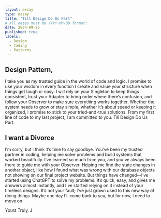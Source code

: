```yaml
---
layout: essay
type: essay
title: "Till Design Do Us Part"
# All dates must be YYYY-MM-DD format!
date: 2024-09-25
published: true
labels:
  - Design
  - Coding
  - Patterns
---
```


## Design Pattern,
I take you as my trusted guide in the world of code and logic. 
I promise to use your wisdom in every function I create and value your structure when things get tough or easy. 
I will rely on your Singleton to keep things consistent, trust your Adapter to bring order where there’s confusion, and follow your Observer to make sure everything works together. 
Whether the system needs to grow or stay simple, whether it’s about speed or keeping it organized, I promise to stick to your tried-and-true solutions. 
From my first line of code to my last project, I am committed to you. Till Design Do Us Part.

## I want a Divorce

I’m sorry, but I think it’s time to say goodbye. You’ve been my trusted partner in coding, helping me solve problems and build systems that worked beautifully. 
I’ve learned so much from you, and you’ve always been there to guide me with your Observer. 
Helping me find the state changes in another object, like how I found what was wrong with our database objects not showing on our final project website.
But things have changed—I’ve started using ChatGPT to solve my problems. 
It’s quick, easy, and gives me answers almost instantly, and I’ve started relying on it instead of your timeless designs. 
It’s not your fault; I’ve just grown used to this new way of doing things. 
Maybe one day I’ll come back to you, but for now, I need to move on.

Yours Truly,
J
